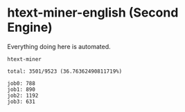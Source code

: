 # htext-miner-english (Second Engine)

Everything doing here is automated.

```
htext-miner

total: 3501/9523 (36.76362490811719%)

job0: 788
job1: 890
job2: 1192
job3: 631
```